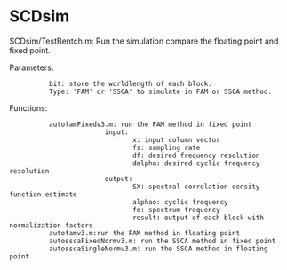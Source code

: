# SCDsim

SCDsim/TestBentch.m: Run the simulation compare the floating point and fixed point. 

  Parameters:
  
              bit: store the worldlength of each block. 
              Type: 'FAM' or 'SSCA' to simulate in FAM or SSCA method. 
              
  Functions:
  
              autofamFixedv3.m: run the FAM method in fixed point
                            input:
                                   x: input column vector 
                                   fs: sampling rate
                                   df: desired frequency resolution 
                                   dalpha: desired cyclic frequency resolution
                            output: 
                                   SX: spectral correlation density function estimate
                                   alphao: cyclic frequency
                                   fo: spectrum frequency
                                   result: output of each block with normalization factors
              autofamv3.m:run the FAM method in floating point
              autosscaFixedNormv3.m: run the SSCA method in fixed point
              autosscaSingleNormv3.m: run the SSCA method in floating point
              
              
